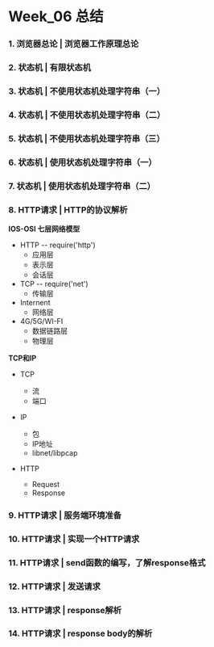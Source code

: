 # Week_06 总结

### 1. 浏览器总论 | 浏览器工作原理总论

### 2. 状态机 | 有限状态机

### 3. 状态机 | 不使用状态机处理字符串（一）

### 4. 状态机 | 不使用状态机处理字符串（二）

### 5. 状态机 | 不使用状态机处理字符串（三）


### 6. 状态机 | 使用状态机处理字符串（一）


### 7. 状态机 | 使用状态机处理字符串（二）


### 8. HTTP请求 | HTTP的协议解析
**IOS-OSI 七层网络模型**
- HTTP -- require('http')
    - 应用层
    - 表示层
    - 会话层
- TCP -- require('net')
    - 传输层
- Internent 
    - 网络层
- 4G/5G/WI-FI
    - 数据链路层
    - 物理层

**TCP和IP**
- TCP
    - 流
    - 端口

- IP
    - 包
    - IP地址
    - libnet/libpcap

- HTTP
    - Request
    - Response

### 9. HTTP请求 | 服务端环境准备


### 10. HTTP请求 | 实现一个HTTP请求


### 11. HTTP请求 | send函数的编写，了解response格式


### 12. HTTP请求 | 发送请求

### 13. HTTP请求 | response解析


### 14. HTTP请求 | response body的解析

